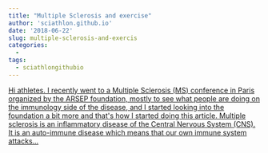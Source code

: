 ```yaml
---
title: "Multiple Sclerosis and exercise"
author: 'sciathlon.github.io'
date: '2018-06-22'
slug: multiple-sclerosis-and-exercis
categories:
  - 
tags:
  - sciathlongithubio
---
```


[Hi athletes. I recently went to a Multiple Sclerosis (MS) conference in Paris organized by the ARSEP foundation, mostly to see what people are doing on the immunology side of the disease, and I started looking into the foundation a bit more and that's how I started doing this article. Multiple sclerosis is an inflammatory disease of the Central Nervous System (CNS). It is an auto-immune disease which means that our own immune system attacks...<click to read more>](https://Sciathlon.github.io/post/ms_and_exercise/)

